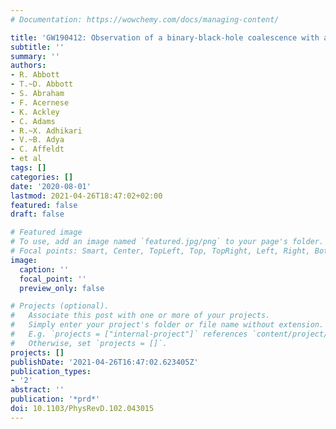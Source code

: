 ```yaml
---
# Documentation: https://wowchemy.com/docs/managing-content/

title: 'GW190412: Observation of a binary-black-hole coalescence with asymmetric masses'
subtitle: ''
summary: ''
authors:
- R. Abbott
- T.~D. Abbott
- S. Abraham
- F. Acernese
- K. Ackley
- C. Adams
- R.~X. Adhikari
- V.~B. Adya
- C. Affeldt
- et al
tags: []
categories: []
date: '2020-08-01'
lastmod: 2021-04-26T18:47:02+02:00
featured: false
draft: false

# Featured image
# To use, add an image named `featured.jpg/png` to your page's folder.
# Focal points: Smart, Center, TopLeft, Top, TopRight, Left, Right, BottomLeft, Bottom, BottomRight.
image:
  caption: ''
  focal_point: ''
  preview_only: false

# Projects (optional).
#   Associate this post with one or more of your projects.
#   Simply enter your project's folder or file name without extension.
#   E.g. `projects = ["internal-project"]` references `content/project/deep-learning/index.md`.
#   Otherwise, set `projects = []`.
projects: []
publishDate: '2021-04-26T16:47:02.623405Z'
publication_types:
- '2'
abstract: ''
publication: '*prd*'
doi: 10.1103/PhysRevD.102.043015
---
```

